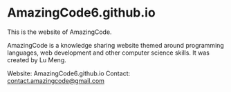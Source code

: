 # AmazingCode6.github.io
This is the website of AmazingCode.

AmazingCode is a knowledge sharing website themed around programming languages, web development and other computer science skills. It was created by Lu Meng.

Website: AmazingCode6.github.io
Contact: contact.amazingcode@gmail.com
